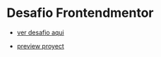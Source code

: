 # Desafio Frontendmentor

- [ver desafio aqui](https://www.frontendmentor.io/challenges/room-homepage-BtdBY_ENq/hub/room-homepage-yOyYqutBG0)

- [preview proyect](https://room-homepage-by-hega.netlify.app/)
